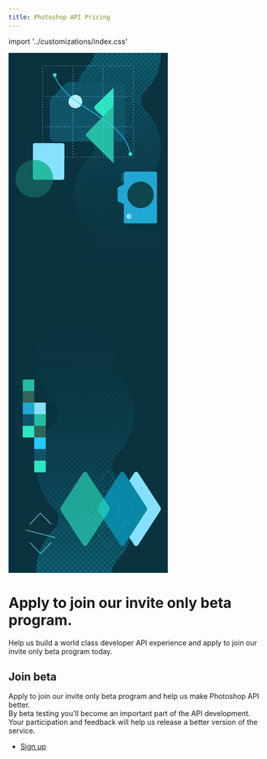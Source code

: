 ```yaml
---
title: Photoshop API Pricing 
---
```


import '../customizations/index.css'

<Hero class="custom-height" slots="image, heading, text" variant="fullwidth" background="rgb(12, 50, 63)"/>

![](images/Adobe_io_illustration_banner_3x.png)

# Apply to join our invite only beta program.

Help us build a world class developer API experience and apply to join our invite only beta program today.



<TextBlock slots="heading, text, buttons" isCentered />

## Join beta

Apply to join our invite only beta program and help us make Photoshop API better.<br/> 
By beta testing you'll become an important part of the API development.<br/>
Your participation and feedback will help us release a better version of the service.

* [Sign up](https://www.adobe.com/go/photoshopapi_signup?aio_internal) 
